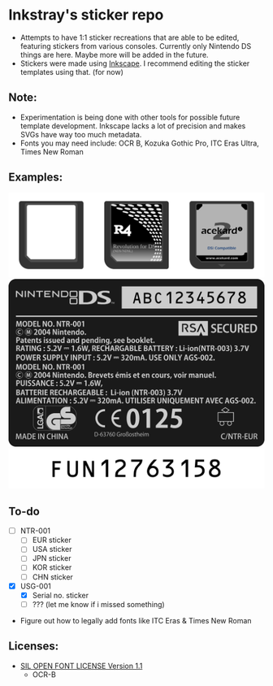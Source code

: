 # Inkstray's sticker repo
- Attempts to have 1:1 sticker recreations that are able to be edited, featuring stickers from various consoles. Currently only Nintendo DS things are here. Maybe more will be added in the future.
- Stickers were made using [Inkscape](https://inkscape.org). I recommend editing the sticker templates using that. (for now)

## Note:
- Experimentation is being done with other tools for possible future template development. Inkscape lacks a lot of precision and makes SVGs have way too much metadata.
- Fonts you may need include: OCR B, Kozuka Gothic Pro, ITC Eras Ultra, Times New Roman

## Examples:
![Flashcart sticker example with game card](https://github.com/inkstray/ds-stickers/blob/master/assets/examples/flashcarts.png)
![Nintendo DS (phat) sticker example](https://github.com/inkstray/ds-stickers/blob/master/assets/examples/ntr-001-eur-sticker.png)
![Nintendo DS serial number sticker example](https://github.com/inkstray/ds-stickers/blob/master/assets/examples/USG-001-serial.png)

## To-do
- [ ] NTR-001
    - [ ] EUR sticker
    - [ ] USA sticker
    - [ ] JPN sticker
    - [ ] KOR sticker
    - [ ] CHN sticker
- [x] USG-001 
    - [x] Serial no. sticker
    - [ ] ??? (let me know if i missed something)
- Figure out how to legally add fonts like ITC Eras & Times New Roman

## Licenses:
- [SIL OPEN FONT LICENSE Version 1.1](https://openfontlicense.org/)
    - OCR-B
